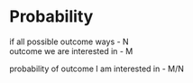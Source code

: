# Probability

if all possible outcome ways - N  
outcome we are interested in - M

probability of outcome I am interested in - M/N  

